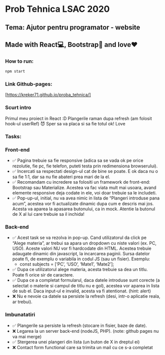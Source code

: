 # Prob Tehnica LSAC 2020 

## Tema: Ajutor pentru programator - website 

## Made with React💻, Bootstrap🎨 and love❤

### How to run:

```bash
npm start
```

### Link Github-pages: 

[https://kreker71.github.io/proba_tehnica/]

### Scurt intro 
Primul meu proiect in React :D
Plangerile raman dupa refresh (am folosit hook-ul userRef) 😈
Sper sa va placa si sa fie totul ok! Love 

### Tasks: 

### Front-end

- ✅ Pagina trebuie sa fie responsive (adica sa se vada ok pe orice rezolutie, fie pc, fie telefon, puteti testa prin redimensiona browserului).
- ✅ Incercati sa respectati design-ul cat de bine se poate. E ok daca nu o sa fie 1:1, dar sa nu fie abateri prea mari de la el.
- ✅ Recomandam cu incredere sa folositi un framework de front-end: Bootstrap sau Materialize. Acestea va fac viata mult mai usoara, avand elemente responsive deja codate in ele, voi doar trebuie sa le includeti.
- ✅ Pop-up-ul, initial, nu va avea nimic in lista de “Plangeri introduse pana acum”, acestea vor fi actualizate dinamic dupa cum e descris mai jos.
Acesta va aparea la apasarea butonului, ca in mock. Atentie la butonul de X al lui care trebuie sa il inchida!

### Back-end 

- ✅ Acest task se va rezolva in pop-up. Cand utilizatorul da click pe “Alege materia”, ar trebui sa apara un dropdown cu niste valori (ex. PC, USO).
Aceste valori NU vor fi hardcodate din HTML. Acestea trebuie adaugate dinamic din javascript, la incarcarea paginii. Sursa datelor poate fi, de
exemplu o variabila in codul JS (sau un fisier). Exemplu:
    - const subjects = [‘PC’, ‘USO’, ‘Mate1’, ‘Mate2’];
- ✅ Dupa ce utilizatorul alege materia, acesta trebuie sa dea un titlu. Poate fi orice sir de caractere.
- ✅ Dupa ce a completat formularul, daca datele introduse sunt corecte (a selectat o materie si campul de titlu nu e gol), acestea vor aparea in
lista de sub el. Daca input-ul e invalid, acesta va fi atentionat. (hint: alert)
- ❌ Nu e nevoie ca datele sa persiste la refresh (desi, intr-o aplicatie reala, ar trebui).

### Imbunatatiri

- ✅ Plangerile sa persiste la refresh (stocare in fisier, baze de date).
- ❌  Legarea la un server back-end (nodeJS, PHP). (note: github pages nu va mai merge)
- ✅  Stergerea unei plangeri din lista (un buton de X in dreptul ei)
- ❌  Contact form functional care sa trimita un mail cu ce s-a completat
